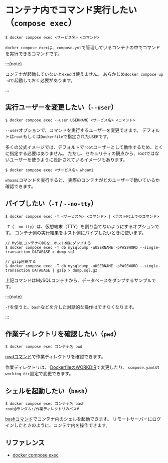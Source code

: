 # コンテナ内でコマンド実行したい（`compose exec`）

```console
$ docker compose exec <サービス名> <コマンド>
```

`docker compose exec`は、`compose.yml`で管理しているコンテナの中でコマンドを実行できるコマンドです。

:::{note}

コンテナが起動していないと`exec`は使えません。
あらかじめ`docker compose up -d`で起動しておく必要があります。

:::

## 実行ユーザーを変更したい（`--user`）

```console
$ docker compose exec --user USERNAME <サービス名> <コマンド>
```

`--user`オプションで、コマンドを実行するユーザーを変更できます。
デフォルトは`root`もしくは`Dockerfile`で指定された`USER`です。

多くの公式イメージでは、デフォルトで`root`ユーザーとして動作するため、とくに指定する必要はありません。
ただし、セキュリティの観点から、rootではないユーザーを使うように設計されているイメージもあります。

```console
$ docker compose exec <サービス名> whoami
```

`whoami`コマンドを実行すると、
実際のコンテナがどのユーザーで動いているか確認できます。

## パイプしたい（`-T` / `--no-tty`）

```console
$ docker compose exec -T <サービス名> <コマンド> | <ホストPC上でのコマンド>
```

`-T`（`--no-tty`）は、仮想端末（TTY）を割り当てないようにするオプションです。
コンテナ側の実行結果をホスト側にパイプしたいときに使います。

```console
// MySQLコンテナのDBを、ホスト側にダンプする
$ docker compose exec -T db mysqldump -uUSERNAME -pPASSWORD --single-transaction DATABASE > dump.sql

// gzip圧縮する
$ docker compose exec -T db mysqldump -uUSERNAME -pPASSWORD --single-transaction DATABASE | gzip > dump.sql.gz
```

上記コマンドはMySQLコンテナから、データベースをダンプするサンプルです。

:::{note}

`-T`を使うと、`bash`などを介した対話的な操作はできなくなります。

:::

## 作業ディレクトリを確認したい（`pwd`）

```console
$ docker compose exec コンテナ名 pwd
```

[pwdコマンド](../command/command-pwd.md)で作業ディレクトリを確認できます。

作業ディレクトリは、
[DockerfileのWORKDIR](./docker-dockerfile-workdir.md)で変更したり、
`compose.yaml`の`working_dir`設定で変更できます。

## シェルを起動したい（`bash`）

```console
$ docker compose exec コンテナ名 bash
root@ランダム:/作業ディレクトリのパス#
```

[bashコマンド](../command/command-bash.md)でコンテナ内のシェルを起動できます。
リモートサーバーにログインしたときのように、コンテナ内を操作できます。

## リファレンス

- [docker compose exec](https://docs.docker.jp/engine/reference/commandline/compose_exec.html)
